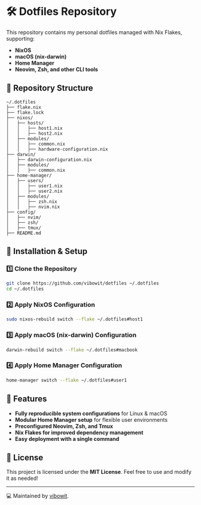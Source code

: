 # 🛠 Dotfiles Repository

This repository contains my personal dotfiles managed with Nix Flakes,
supporting:

- **NixOS**
- **macOS (nix-darwin)**
- **Home Manager**
- **Neovim, Zsh, and other CLI tools**

## 📂 Repository Structure

```
~/.dotfiles
├── flake.nix
├── flake.lock
├── nixos/
│   ├── hosts/
│   │   ├── host1.nix
│   │   ├── host2.nix
│   ├── modules/
│   │   ├── common.nix
│   │   ├── hardware-configuration.nix
├── darwin/
│   ├── darwin-configuration.nix
│   ├── modules/
│   │   ├── common.nix
├── home-manager/
│   ├── users/
│   │   ├── user1.nix
│   │   ├── user2.nix
│   ├── modules/
│   │   ├── zsh.nix
│   │   ├── nvim.nix
├── config/
│   ├── nvim/
│   ├── zsh/
│   ├── tmux/
├── README.md
```

## 🚀 Installation & Setup

### 1️⃣ Clone the Repository

```sh
git clone https://github.com/vibowit/dotfiles ~/.dotfiles
cd ~/.dotfiles
```

### 2️⃣ Apply NixOS Configuration

```sh
sudo nixos-rebuild switch --flake ~/.dotfiles#host1
```

### 3️⃣ Apply macOS (nix-darwin) Configuration

```sh
darwin-rebuild switch --flake ~/.dotfiles#macbook
```

### 4️⃣ Apply Home Manager Configuration

```sh
home-manager switch --flake ~/.dotfiles#user1
```

## 🔧 Features

- **Fully reproducible system configurations** for Linux & macOS
- **Modular Home Manager setup** for flexible user environments
- **Preconfigured Neovim, Zsh, and Tmux**
- **Nix Flakes for improved dependency management**
- **Easy deployment with a single command**

## 📜 License

This project is licensed under the **MIT License**. Feel free to use and modify
it as needed!

---

💻 Maintained by [vibowit](https://github.com/vibowit).
